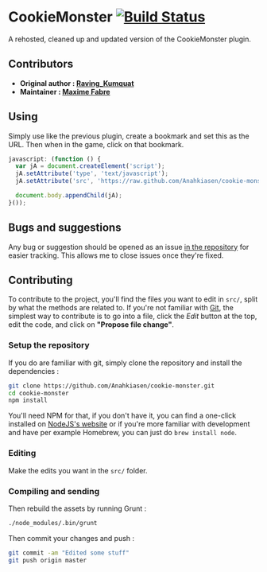 # CookieMonster [![Build Status](https://travis-ci.org/Anahkiasen/cookie-monster.png?branch=master)](https://travis-ci.org/Anahkiasen/cookie-monster)

A rehosted, cleaned up and updated version of the CookieMonster plugin.

## Contributors

- **Original author : [Raving_Kumquat](http://cookieclicker.wikia.com/wiki/User:Raving_Kumquat)**
- **Maintainer : [Maxime Fabre](https://github.com/Anahkiasen)**

## Using

Simply use like the previous plugin, create a bookmark and set this as the URL. Then when in the game, click on that bookmark.

```js
javascript: (function () {
  var jA = document.createElement('script');
  jA.setAttribute('type', 'text/javascript');
  jA.setAttribute('src', 'https://raw.github.com/Anahkiasen/cookie-monster/master/dist/cookie-monster.min.js?' + new Date().getTime());

  document.body.appendChild(jA);
}());
```

## Bugs and suggestions

Any bug or suggestion should be opened as an issue [in the repository](https://github.com/Anahkiasen/cookie-monster/issues) for easier tracking. This allows me to close issues once they're fixed.

## Contributing

To contribute to the project, you'll find the files you want to edit in `src/`, split by what the methods are related to. If you're not familiar with [Git](http://git-scm.com/), the simplest way to contribute is to go into a file, click the _Edit_ button at the top, edit the code, and click on **"Propose file change"**.

### Setup the repository

If you do are familiar with git, simply clone the repository and install the dependencies :

```bash
git clone https://github.com/Anahkiasen/cookie-monster.git
cd cookie-monster
npm install
```

You'll need NPM for that, if you don't have it, you can find a one-click installed on [NodeJS's website](http://nodejs.org/) or if you're more familiar with development and have per example Homebrew, you can just do `brew install node`.

### Editing

Make the edits you want in the `src/` folder.

### Compiling and sending

Then rebuild the assets by running Grunt :

```bash
./node_modules/.bin/grunt
```

Then commit your changes and push :

```bash
git commit -am "Edited some stuff"
git push origin master
```